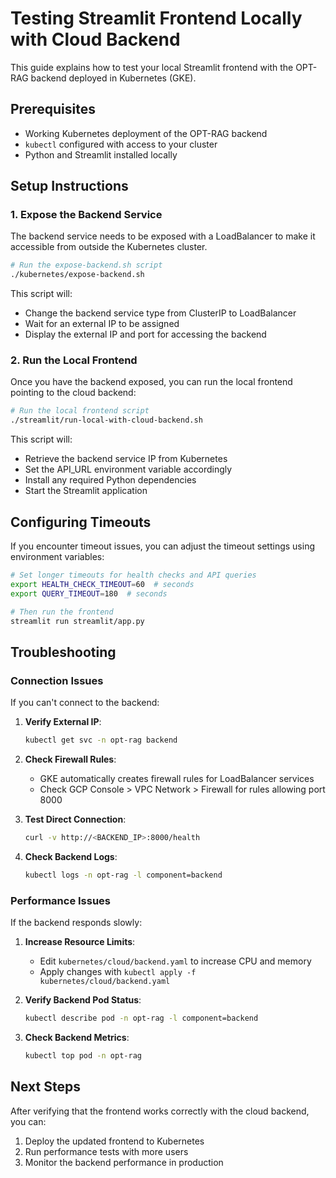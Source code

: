 # Testing Streamlit Frontend Locally with Cloud Backend

This guide explains how to test your local Streamlit frontend with the OPT-RAG backend deployed in Kubernetes (GKE).

## Prerequisites

- Working Kubernetes deployment of the OPT-RAG backend
- `kubectl` configured with access to your cluster
- Python and Streamlit installed locally

## Setup Instructions

### 1. Expose the Backend Service

The backend service needs to be exposed with a LoadBalancer to make it accessible from outside the Kubernetes cluster.

```bash
# Run the expose-backend.sh script
./kubernetes/expose-backend.sh
```

This script will:
- Change the backend service type from ClusterIP to LoadBalancer
- Wait for an external IP to be assigned
- Display the external IP and port for accessing the backend

### 2. Run the Local Frontend

Once you have the backend exposed, you can run the local frontend pointing to the cloud backend:

```bash
# Run the local frontend script
./streamlit/run-local-with-cloud-backend.sh
```

This script will:
- Retrieve the backend service IP from Kubernetes
- Set the API_URL environment variable accordingly
- Install any required Python dependencies
- Start the Streamlit application

## Configuring Timeouts

If you encounter timeout issues, you can adjust the timeout settings using environment variables:

```bash
# Set longer timeouts for health checks and API queries
export HEALTH_CHECK_TIMEOUT=60  # seconds
export QUERY_TIMEOUT=180  # seconds

# Then run the frontend
streamlit run streamlit/app.py
```

## Troubleshooting

### Connection Issues

If you can't connect to the backend:

1. **Verify External IP**:
   ```bash
   kubectl get svc -n opt-rag backend
   ```

2. **Check Firewall Rules**:
   - GKE automatically creates firewall rules for LoadBalancer services
   - Check GCP Console > VPC Network > Firewall for rules allowing port 8000

3. **Test Direct Connection**:
   ```bash
   curl -v http://<BACKEND_IP>:8000/health
   ```

4. **Check Backend Logs**:
   ```bash
   kubectl logs -n opt-rag -l component=backend
   ```

### Performance Issues

If the backend responds slowly:

1. **Increase Resource Limits**:
   - Edit `kubernetes/cloud/backend.yaml` to increase CPU and memory
   - Apply changes with `kubectl apply -f kubernetes/cloud/backend.yaml`

2. **Verify Backend Pod Status**:
   ```bash
   kubectl describe pod -n opt-rag -l component=backend
   ```

3. **Check Backend Metrics**:
   ```bash
   kubectl top pod -n opt-rag
   ```

## Next Steps

After verifying that the frontend works correctly with the cloud backend, you can:

1. Deploy the updated frontend to Kubernetes
2. Run performance tests with more users
3. Monitor the backend performance in production 